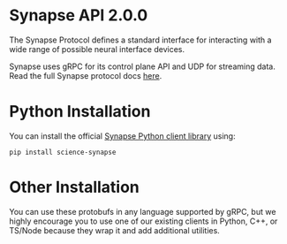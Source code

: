 # Synapse API 2.0.0

The Synapse Protocol defines a standard interface for interacting with a wide range of possible neural interface devices.

Synapse uses gRPC for its control plane API and UDP for streaming data. Read the full Synapse protocol docs [here](https://science.xyz/docs/d/synapse/index).

# Python Installation

You can install the official [Synapse Python client library](https://github.com/sciencecorp/synapse-python) using:

`pip install science-synapse`

# Other Installation

You can use these protobufs in any language supported by gRPC, but we highly encourage you to use one of our existing clients in Python, C++, or TS/Node because they wrap it and add additional utilities.
